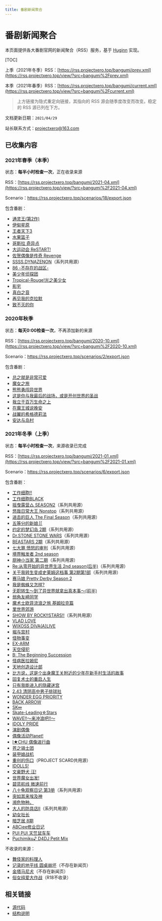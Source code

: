 ```yaml
---
title: 番剧新闻聚合
---
```

# 番剧新闻聚合

本页面提供各大番剧官网的新闻聚合（RSS）服务，基于 [Huginn](https://github.com/huginn/huginn) 实现。

[TOC]

上季（2021年冬季）RSS：[https://rss.projectxero.top/bangumi/prev.xml](https://rss.projectxero.top/view/?src=bangumi%2Fprev.xml)

本季（2021年春季）RSS：[https://rss.projectxero.top/bangumi/current.xml](https://rss.projectxero.top/view/?src=bangumi%2Fcurrent.xml)

> 上方链接为隐式重定向链接，其指向的 RSS 源会随季度改变而改变。稳定的 RSS 源已列在下方。

文档更新日期：`2021/04/29`

站长联系方式：projectxero@163.com

## 已收集内容

### 2021年春季（本季）

状态：**每半小时检查一次**，正在收录来源

RSS：[https://rss.projectxero.top/bangumi/2021-04.xml](https://rss.projectxero.top/view/?src=bangumi%2F2021-04.xml)

Scenario：https://rss.projectxero.top/scenarios/18/export.json

包含番剧：
- [通灵王(第2作)](https://shamanking-project.com/news)
- [伊甸星原](https://edens-zero.net/news/)
- [王者天下3](https://kingdom-anime.com/news/)
- [水果篮子](https://fruba.jp/news/)
- [哥斯拉 奇异点](https://godzilla-sp.jp/news/)
- [大运动会 ReSTART!](https://daiundoukai-restart.jp/news.php)
- [佐贺偶像是传奇 Revenge](https://zombielandsaga.com/news/)
- [SSSS.DYNAZENON](https://gridman.net/news/)（系列共用源）
- [86 -不存在的战区-](https://anime-86.com/news/)
- [美少年侦探团](https://bishonen-tanteidan.com/news/)
- [Tropical-Rouge!光之美少女](https://www.toei-anim.co.jp/tv/precure/news/)
- [影宅](https://shadowshouse-anime.com/news/)
- [真白之音](https://mashironooto-official.com/news/)
- [再见我的克拉默](https://sayonara-cramer.com/news/)
- [致不灭的你](https://anime-fumetsunoanatae.com/)

### 2020年秋季

状态：**每天0:00检查一次**，不再添加新的来源

RSS：[https://rss.projectxero.top/bangumi/2020-10.xml](https://rss.projectxero.top/view/?src=bangumi%2F2020-10.xml)

Scenario：https://rss.projectxero.top/scenarios/2/export.json

包含番剧：
- [总之就是非常可爱](http://tonikawa.com/news/)
- [魔女之旅](https://majotabi.jp/news.html)
- [熊熊勇闯异世界](https://kumakumakumabear.com/news/)
- [这是你与我最后的战场，或是开创世界的圣战](https://kimisentv.com/news/)
- [我立于百万生命之上](http://1000000-lives.com/#news)
- [在魔王城说晚安](https://maoujo-anime.com/news/)
- [战翼的希格德莉法](https://sigururi.com/news/?p=1)
- [安达与岛村](https://www.tbs.co.jp/anime/adashima/news/)

### 2021年冬季（上季）

状态：**每半小时检查一次**，来源收录已完成

RSS：[https://rss.projectxero.top/bangumi/2021-01.xml](https://rss.projectxero.top/view/?src=bangumi%2F2021-01.xml)

Scenario：https://rss.projectxero.top/scenarios/6/export.json

包含番剧：
- [工作细胞!!](https://hataraku-saibou.com/news_gekijou/)
- [工作细胞BLACK](https://saibou-black.com/news/)
- [摇曳露营△ SEASON2](https://yurucamp.jp/news/)（系列共用源）
- [悠哉日常大王 Nonstop](https://nonnontv.com/tvanime/news/)（系列共用源）
- [进击的巨人 The Final Season](https://shingeki.tv/news/)（系列共用源）
- [五等分的新娘∬](https://www.tbs.co.jp/anime/5hanayome/news/)
- [约定的梦幻岛 2期](https://neverland-anime.com/news/)（系列共用源）
- [Dr.STONE STONE WARS](https://dr-stone.jp/news/)（系列共用源）
- [BEASTARS 2期](https://bst-anime.com/)（系列共用源）
- [七大罪 愤怒的审判](https://7-taizai.net/news/)（系列共用源）
- [境界触发者 2nd season](http://www.toei-anim.co.jp/tv/wt/news/)
- [厨神小当家 第二期](http://cookingmaster-anime.jp/news)（系列共用源）
- [Re:从零开始的异世界生活 2nd season(后半)](http://re-zero-anime.jp/tv/news/)（系列共用源）
- [关于我转生变成史莱姆这档事 第2期第1部](https://www.ten-sura.com/news/anime/)（系列共用源）
- [赛马娘 Pretty Derby Season 2](https://anime-umamusume.jp/news/)
- [我是蜘蛛又怎样?](https://kumo-anime.com/news.html)
- [无职转生～到了异世界就拿出真本事～(前半)](https://mushokutensei.jp/news/)
- [弱角友崎同学](http://tomozaki-koushiki.com/news/)
- [魔术士欧菲流浪之旅 基姆拉克篇](http://ssorphen-anime.com/news/)
- [里世界郊游](https://www.othersidepicnic.com/news/)
- [SHOW BY ROCK!!STARS!!](https://showbyrock-anime-m.com/news/)（系列共用源）
- [VLAD LOVE](https://www.vladlove.com/news.html)
- [WIXOSS DIVA(A)LIVE](http://wixoss-diva.com/news/)
- [堀与宫村](https://horimiya-anime.com/news/)
- [怪物事变](https://kemonojihen-anime.com/news/)
- [EX-ARM](https://www.exarm-anime.com/news/)
- [天空侵犯](https://high-rise-invasion.com/news/)
- [B: The Beginning Succession](http://www.b-animation.jp/news)
- [怪病医拉姆尼](https://ramune-anime.com/news/)
- [天地创造设计部](https://tendebu.jp/news/)
- [比方说，这是个出身魔王关附近的少年在新手村生活的故事](https://lasdan.com/news/list00010000.html)
- [回复术士的重启人生](http://kaiyari.com/news.html)
- [只有我能进入的隐藏迷宫](https://kakushidungeon-anime.jp/news/index.html)
- [2.43 清阴高中男子排球社](https://243anime.com/news/)
- [WONDER EGG PRIORITY](https://wonder-egg-priority.com/news/)
- [BACK ARROW](https://back-arrow.com/news/)
- [SK∞](https://sk8-project.com/news/)
- [Skate-Leading☆Stars](https://skateleadingstars.com/news/)
- [WAVE!!～来冲浪吧!!～](https://wave-anime.com/)
- [IDOLY PRIDE](https://anime.idolypride.jp/news/)
- [演剧偶像](https://gekidol.com/news/)
- [偶像活动Planet!](http://www.aikatsu.net/news/)
- [I★CHU 偶像进行曲](https://etoile-anime.jp/news/)
- [苍之骑士团](https://animehorsaga.jp/news/)
- [装甲娘战机](http://soukou-musume-senki.com/news/)
- [重创的伤口](https://project-scard.com/news/)（PROJECT SCARD共用源）
- [IDOLLS!](https://wsy-idolls.com/archives)
- [文豪野犬 汪!](https://bungo-stray-dogs-wan.com/news/)
- [世界魔女出发!](http://w-witch.jp/ww_takeoff/news/)
- [碧蓝航线 微速前行](https://www.azurlane-bisoku.jp/news/)
- [八十龟观察日记 第3册](https://yatogame.nagoya/news/)（系列共用源）
- [突如其来埃及神](https://to-to2ni-anime.jp/news/)
- [濒危物种。](https://kigushun.com/news/)
- [大人的防具店II](https://ganma.jp/g/anime/otonabougu/news.html)（系列共用源）
- [幼女社长](https://www.mujina-company.com/news.html)
- [暗芝居 8期](https://www.tv-tokyo.co.jp/anime/yamishibai8/news/)
- [ABCiee修业日记](https://abciee.abc-anime.co.jp/)
- [PUI PUI 天竺鼠车车](https://molcar-anime.com/news/)
- [Puchimiku♪ D4DJ Petit Mix](https://anime.d4dj-pj.com/petit-mix/)

不收录的来源：
- [舞伎家的料理人](https://www3.nhk.or.jp/nhkworld/maikosan/)
- [记录的地平线 圆桌崩坏](https://www6.nhk.or.jp/anime/program/detail.html?i=loghorizon3)（不存在新闻页）
- [金塔马尼犬](https://kintamani-dog.com/)（不存在新闻页）
- [俗女纯爱大作战](https://jimihen.cf-anime.com/)（R18不收录）

## 相关链接

- [源代码](https://github.com/XeroAlpha/BangumiNewsRss)
- [结构说明](https://rss.projectxero.top/bangumi/structure.html)
